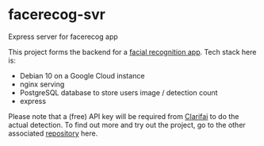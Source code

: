 # facerecog-svr
Express server for facerecog app

This project forms the backend for a [facial recognition app](https://github.com/DevDaveJ/facerecog). Tech stack here is:
* Debian 10 on a Google Cloud instance
* nginx serving
* PostgreSQL database to store users image / detection count
* express

Please note that a (free) API key will be required from [Clarifai](https://clarifai.com) to do the actual detection. 
To find out more and try out the project, go to the other associated [repository](https://github.com/DevDaveJ/facerecog) here.
